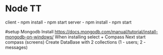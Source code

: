 # Node TT

client - npm install - npm start
server - npm install - npm start

#setup Mongodb
Install https://docs.mongodb.com/manual/tutorial/install-mongodb-on-windows/
When installing select + Compass
Next start compass (screens)
Create DataBase with 2 collections (1 - users; 2 - messages)
